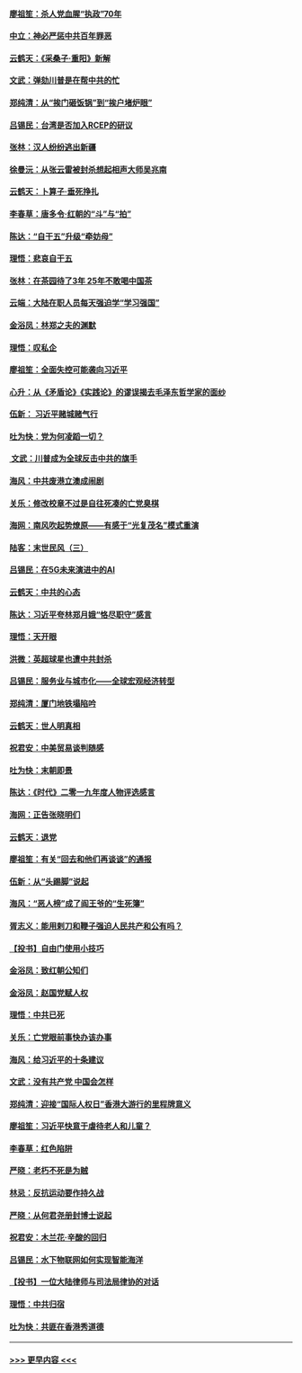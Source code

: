 #### [廖祖笙：杀人党血腥“执政”70年](../pages/nsc993/n11745144.md?t=12270933) 
#### [中立：神必严惩中共百年罪恶](../pages/nsc993/n11744970.md?t=12270933) 
#### [云鹤天：《采桑子‧重阳》新解](../pages/nsc993/n11744948.md?t=12270933) 
#### [文武：弹劾川普是在帮中共的忙](../pages/nsc993/n11744758.md?t=12270933) 
#### [郑纯清：从“挨门砸饭锅”到“挨户堵炉眼”](../pages/nsc993/n11744745.md?t=12270933) 
#### [吕锡民：台湾是否加入RCEP的研议](../pages/nsc993/n11744701.md?t=12270933) 
#### [张林：汉人纷纷逃出新疆](../pages/nsc993/n11743530.md?t=12270933) 
#### [徐曼沅：从张云雷被封杀想起相声大师吴兆南](../pages/nsc993/n11741816.md?t=12270933) 
#### [云鹤天：卜算子‧垂死挣扎](../pages/nsc993/n11739956.md?t=12270933) 
#### [李春草：唐多令‧红朝的“斗”与“拍”](../pages/nsc993/n11739830.md?t=12270933) 
#### [陈达：“自干五”升级“牵妨母”](../pages/nsc993/n11739724.md?t=12270933) 
#### [理悟：悲哀自干五](../pages/nsc993/n11739547.md?t=12270933) 
#### [张林：在茶园待了3年 25年不敢喝中国茶](../pages/nsc993/n11739240.md?t=12270933) 
#### [云端：大陆在职人员每天强迫学“学习强国”](../pages/nsc993/n11738735.md?t=12270933) 
#### [金浴凤：林郑之夫的渊默](../pages/nsc993/n11737735.md?t=12270933) 
#### [理悟：叹私企](../pages/nsc993/n11737715.md?t=12270933) 
#### [廖祖笙：全面失控可能袭向习近平](../pages/nsc993/n11737704.md?t=12270933) 
#### [心升：从《矛盾论》《实践论》的谬误揭去毛泽东哲学家的面纱](../pages/nsc993/n11736962.md?t=12270933) 
#### [伍新： 习近平赌城赌气行](../pages/nsc993/n11736929.md?t=12270933) 
#### [吐为快：党为何凌蹈一切？](../pages/nsc993/n11736915.md?t=12270933) 
#### [ 文武：川普成为全球反击中共的旗手](../pages/nsc993/n11736882.md?t=12270933) 
#### [海风：中共废港立澳成闹剧](../pages/nsc993/n11735857.md?t=12270933) 
#### [关乐：修改校章不过是自往死凑的亡党臭棋](../pages/nsc993/n11735097.md?t=12270933) 
#### [海网：南风吹起势燎原——有感于“光复茂名”模式重演](../pages/nsc993/n11732308.md?t=12270933) 
#### [陆客：末世民风（三）](../pages/nsc993/n11732211.md?t=12270933) 
#### [吕锡民：在5G未来演进中的AI](../pages/nsc993/n11730010.md?t=12270933) 
#### [云鹤天：中共的心态](../pages/nsc993/n11729906.md?t=12270933) 
#### [陈达：习近平夸林郑月娥“恪尽职守”感言](../pages/nsc993/n11729881.md?t=12270933) 
#### [理悟：天开眼](../pages/nsc993/n11729699.md?t=12270933) 
#### [洪微：英超球星也遭中共封杀](../pages/nsc993/n11727243.md?t=12270933) 
#### [吕锡民：服务业与城市化——全球宏观经济转型](../pages/nsc993/n11725845.md?t=12270933) 
#### [郑纯清：厦门地铁塌陷吟](../pages/nsc993/n11725813.md?t=12270933) 
#### [云鹤天：世人明真相](../pages/nsc993/n11725621.md?t=12270933) 
#### [祝君安：中美贸易谈判随感](../pages/nsc993/n11725609.md?t=12270933) 
#### [吐为快：末朝即景](../pages/nsc993/n11723365.md?t=12270933) 
#### [陈达：《时代》二零一九年度人物评选感言](../pages/nsc993/n11723337.md?t=12270933) 
#### [海网：正告张晓明们](../pages/nsc993/n11723228.md?t=12270933) 
#### [云鹤天：退党](../pages/nsc993/n11723056.md?t=12270933) 
#### [廖祖笙：有关“回去和他们再谈谈”的通报](../pages/nsc993/n11722442.md?t=12270933) 
#### [伍新：从“头踢脚”说起](../pages/nsc993/n11722429.md?t=12270933) 
#### [海风：“恶人榜”成了阎王爷的“生死簿”](../pages/nsc993/n11722272.md?t=12270933) 
#### [胥志义：能用剌刀和鞭子强迫人民共产和公有吗？](../pages/nsc993/n11720569.md?t=12270933) 
#### [【投书】自由门使用小技巧](../pages/nsc993/n11720180.md?t=12270933) 
#### [金浴凤：致红朝公知们](../pages/nsc993/n11720563.md?t=12270933) 
#### [金浴凤：赵国党赋人权](../pages/nsc993/n11720533.md?t=12270933) 
#### [理悟：中共已死](../pages/nsc993/n11720233.md?t=12270933) 
#### [关乐：亡党眼前事快办该办事](../pages/nsc993/n11719160.md?t=12270933) 
#### [海风：给习近平的十条建议](../pages/nsc993/n11717616.md?t=12270933) 
#### [文武：没有共产党 中国会怎样](../pages/nsc993/n11717584.md?t=12270933) 
#### [郑纯清：迎接“国际人权日”香港大游行的里程牌意义](../pages/nsc993/n11717417.md?t=12270933) 
#### [廖祖笙：习近平快意于虐待老人和儿童？](../pages/nsc993/n11715313.md?t=12270933) 
#### [李春草：红色陷阱](../pages/nsc993/n11715029.md?t=12270933) 
#### [严晓：老朽不死是为贼](../pages/nsc993/n11712910.md?t=12270933) 
#### [林忌：反抗运动要作持久战](../pages/nsc993/n11712623.md?t=12270933) 
#### [严晓：从何君尧册封博士说起](../pages/nsc993/n11712465.md?t=12270933) 
#### [祝君安：木兰花·辛酸的回归](../pages/nsc993/n11712381.md?t=12270933) 
#### [吕锡民：水下物联网如何实现智能海洋](../pages/nsc993/n11711158.md?t=12270933) 
#### [【投书】一位大陆律师与司法局律协的对话](../pages/nsc993/n11709675.md?t=12270933) 
#### [理悟：中共归宿](../pages/nsc993/n11710059.md?t=12270933) 
#### [吐为快：共匪在香港秀道德](../pages/nsc993/n11709979.md?t=12270933) 

----
#### [ >>> 更早内容 <<< ](../indexes/nsc993-earlier.md)
